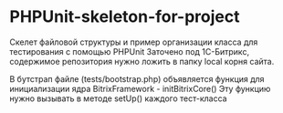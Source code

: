 PHPUnit-skeleton-for-project
============================

Скелет файловой структуры и пример организации класса для тестирования с помощью PHPUnit
Заточено под 1С-Битрикс, содержимое репозитория нужно ложить в папку local корня сайта.

В бутстрап файле (tests/bootstrap.php) объявляется функция для инициализации ядра BitrixFramework - initBitrixCore()
Эту функцию нужно вызывать в методе setUp() каждого тест-класса
